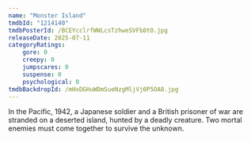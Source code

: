 ```yaml
---
name: "Monster Island"
tmdbId: "1214140"
tmdbPosterId: /BCEYcclrfWWLcsTzhweSVFb8tO.jpg
releaseDate: 2025-07-11
categoryRatings:
    gore: 0
    creepy: 0
    jumpscares: 0
    suspense: 0
    psychological: 0
tmdbBackdropId: /mHxDGHuWDmSueNzgMljVj0P5OA8.jpg
---
```

In the Pacific, 1942, a Japanese soldier and a British prisoner of war are stranded on a deserted island, hunted by a deadly creature. Two mortal enemies must come together to survive the unknown.
